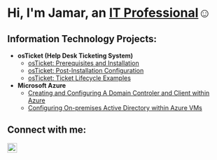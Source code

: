 <h1>Hi, I'm Jamar, an <a href="https://linkedin.com/in/jamar-gooch-itp">IT Professional</a>☺</h1>

<h2> Information Technology Projects:</h2>

- <b>osTicket (Help Desk Ticketing System)</b>
  - [osTicket: Prerequisites and Installation](https://github.com/jamargoochIT/osticket-prereqs)
  - [osTicket: Post-Installation Configuration](https://github.com/jamargoochIT/post-install-config)
  - [osTicket: Ticket Lifecycle Examples](https://github.com/jamargoochIT/ticket-lifecycle)
- <b>Microsoft Azure</b>
  - [Creating and Configuring A Domain Controler and Client within Azure](https://github.com/jamargoochIT/azure-setup)
  - [Configuring On-premises Active Directory within Azure VMs](https://github.com/jamargoochIT/configure-ad)


<h2>Connect with me:</h2>


[<img align="left" alt="Jamar | LinkedIn" width="22px" src="https://cdn.jsdelivr.net/npm/simple-icons@v3/icons/linkedin.svg" />][linkedin]


[linkedin]: https://linkedin.com/in/jamar-gooch-itp
